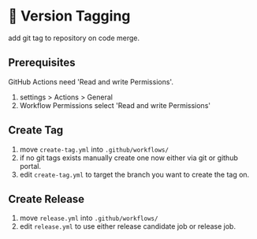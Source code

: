# 🔖 Version Tagging
add git tag to repository on code merge.

## Prerequisites
GitHub Actions need 'Read and write Permissions'.
1. settings > Actions > General 
1. Workflow Permissions select 'Read and write Permissions'

## Create Tag
1. move  `create-tag.yml` into `.github/workflows/`
1. if no git tags exists manually create one now either via git or github portal.
1. edit `create-tag.yml`  to target the branch you want to create the tag on.

## Create Release
1. move  `release.yml` into `.github/workflows/`
1. edit `release.yml` to use either release candidate job or release job.
